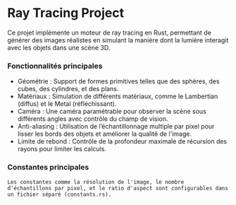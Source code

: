 # Ray Tracing Project

Ce projet implémente un moteur de ray tracing en Rust, permettant de générer des images réalistes en simulant la manière dont la lumière interagit avec les objets dans une scène 3D.

### Fonctionnalités principales
* Géométrie : Support de formes primitives telles que des sphères, des cubes, des cylindres, et des plans.
* Matériaux : Simulation de différents matériaux, comme le Lambertian (diffus) et le Metal (réfléchissant).
* Caméra : Une caméra paramétrable pour observer la scène sous différents angles avec contrôle du champ de vision.
* Anti-aliasing : Utilisation de l’échantillonnage multiple par pixel pour lisser les bords des objets et améliorer la qualité de l'image.
* Limite de rebond : Contrôle de la profondeur maximale de récursion des rayons pour limiter les calculs.

### Constantes principales
    Les constantes comme la résolution de l'image, le nombre d'échantillons par pixel, et le ratio d'aspect sont configurables dans un fichier séparé (constants.rs).
